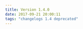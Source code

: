 ```yaml
---
title: Version 1.4.0
date: 2017-09-21 20:00:11 
tags: "changelogs 1.4 deprecated"
---
```


<script src="https://gist.github.com/spinnaker-release/52f2f6660077125e05808583c5bf63ee.js"></script>
